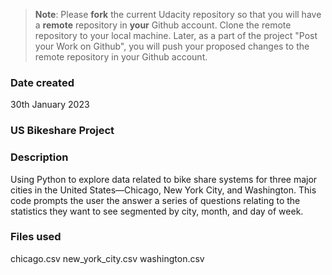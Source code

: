 >**Note**: Please **fork** the current Udacity repository so that you will have a **remote** repository in **your** Github account. Clone the remote repository to your local machine. Later, as a part of the project "Post your Work on Github", you will push your proposed changes to the remote repository in your Github account.

### Date created
30th January 2023

### US Bikeshare Project

### Description
Using Python to explore data related to bike share systems for three major cities in the United States—Chicago, New York City, and Washington. 
This code prompts the user the answer a series of questions relating to the statistics they want to see segmented by city, month, and day of week. 

### Files used
chicago.csv
new_york_city.csv
washington.csv



